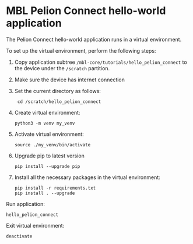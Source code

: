 # MBL Pelion Connect hello-world application

The Pelion Connect hello-world application runs in a virtual environment.

To set up the virtual environment, perform the following steps:

1. Copy application subtree `/mbl-core/tutorials/hello_pelion_connect`
   to the device under the `/scratch` partition.
   
1. Make sure the device has internet connection 

1. Set the current directory as follows:
   ```shell
    cd /scratch/hello_pelion_connect
   ```
   
1. Create virtual environment:
   ```shell
   python3 -m venv my_venv
   ```

1. Activate virtual environment:
   ```shell
   source ./my_venv/bin/activate
   ```

1. Upgrade pip to latest version
    ```
    pip install --upgrade pip
    ```
    
1. Install all the necessary packages in the virtual environment:
   ```shell
   pip install -r requirements.txt
   pip install . --upgrade
   ```

Run application:
   ```shell
   hello_pelion_connect
   ```

Exit virtual environment:
   ```shell
   deactivate
   ```
   

